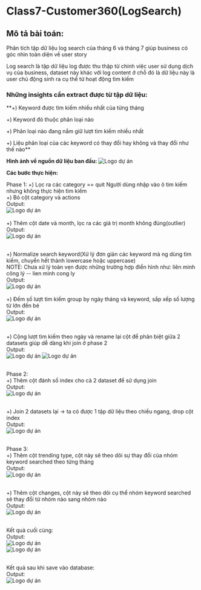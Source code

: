 # Class7-Customer360(LogSearch)
## Mô tả bài toán:

Phân tích tập dữ liệu log search của tháng 6 và tháng 7 giúp business có
góc nhìn toàn diện về user story

Log search là tập dữ liệu log được thu thập từ chính việc user sử dụng
dịch vụ của business, dataset này khác với log content ở chỗ đó là dữ
liệu này là user chủ động sinh ra cụ thể từ hoạt động tìm kiếm

### Những insights cần extract được từ tập dữ liệu:

**+) Keyword được tìm kiếm nhiều nhất của từng tháng

+) Keyword đó thuộc phân loại nào

+) Phân loại nào đang nắm giữ lượt tìm kiếm nhiều nhất

+) Liệu phân loại của các keyword có thay đổi hay không và thay đổi như
thế nào**

**Hình ảnh về nguồn dữ liệu ban đầu:**
![Logo dự án](https://github.com/hkhanhdev/Customer360-LogSearch/blob/main/presentations/firstdataset.png)

**Các bước thực hiện:**

Phase 1:
+) Lọc ra các category == quit Người dùng nhập vào ô tìm kiếm nhưng
không thực hiện tìm kiếm <br>
+) Bỏ cột category và actions <br>
Output: <br>
![Logo dự án](https://github.com/hkhanhdev/Customer360-LogSearch/blob/main/presentations/step1_output.jpg) <br> <br>
+) Thêm cột date và month, lọc ra các giá trị month không đúng(outlier) <br>
Output: <br>
![Logo dự án](https://github.com/hkhanhdev/Customer360-LogSearch/blob/main/presentations/step34_output.png) <br><br>

+) Normalize search keyword(Xử lý đơn giản các keyword mà ng dùng tìm
kiếm, chuyển hết thành lowercase hoặc uppercase) <br>
NOTE: Chưa xử lý toàn vẹn được những trường hợp điển hình như: liên minh
công lý -- lien minh cong ly <br>
Output: <br>
![Logo dự án](https://github.com/hkhanhdev/Customer360-LogSearch/blob/main/presentations/step5_output.png)
<br><br>
+) Đếm số lượt tìm kiếm group by ngày tháng và keyword, sắp xếp số lượng
từ lớn đến bé
<br>
Output: <br>
![Logo dự án](https://github.com/hkhanhdev/Customer360-LogSearch/blob/main/presentations/step6_output.png) <br><br>

+) Cộng lượt tìm kiếm theo ngày và rename lại cột để phân biệt giữa 2
datasets giúp dễ dàng khi join ở phase 2 <br>
Output:<br>
![Logo dự án](https://github.com/hkhanhdev/Customer360-LogSearch/blob/main/presentations/t6.png)
![Logo dự án](https://github.com/hkhanhdev/Customer360-LogSearch/blob/main/presentations/t7.png)<br><br>

Phase 2: <br>
+) Thêm cột đánh số index cho cả 2 dataset để sử dụng join <br>
Output: <br>
![Logo dự án](https://github.com/hkhanhdev/Customer360-LogSearch/blob/main/presentations/indexed_t6_t7.png) <br><br>

+) Join 2 datasets lại -\> ta có được 1 tập dữ liệu theo chiều ngang,
drop cột index<br>
Output: <br>
![Logo dự án](https://github.com/hkhanhdev/Customer360-LogSearch/blob/main/presentations/combined.png)<br><br>

Phase 3: <br>
+) Thêm cột trending type, cột này sẽ theo dõi sự thay đổi của nhóm
keyword searched theo từng tháng <br>
Output: <br>
![Logo dự án](https://github.com/hkhanhdev/Customer360-LogSearch/blob/main/presentations/trending_type.png) <br><br>

+) Thêm cột changes, cột này sẽ theo dõi cụ thể nhóm keyword searched sẽ
thay đổi từ nhóm nào sang nhóm nào <br>
Output: <br>
![Logo dự án](https://github.com/hkhanhdev/Customer360-LogSearch/blob/main/presentations/changes.png) <br><br>

Kết quả cuối cùng: <br>
Output: <br>
![Logo dự án](https://github.com/hkhanhdev/Customer360-LogSearch/blob/main/presentations/final.png) <br>
![Logo dự án](https://github.com/hkhanhdev/Customer360-LogSearch/blob/main/presentations/final_log.png) <br><br>

Kết quả sau khi save vào database: <br>
Output: <br>
![Logo dự án](https://github.com/hkhanhdev/Customer360-LogSearch/blob/main/presentations/database.png) <br>


